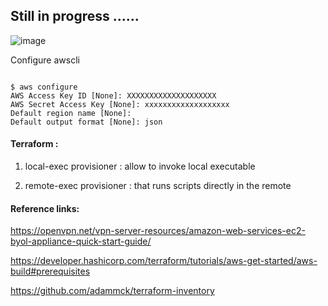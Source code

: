 


## Still in progress ......



![image](https://user-images.githubusercontent.com/33985509/201499975-772933e0-7465-4ff3-a6e7-262ae40b5cbe.png)




Configure awscli

~~~

$ aws configure
AWS Access Key ID [None]: XXXXXXXXXXXXXXXXXXXX
AWS Secret Access Key [None]: xxxxxxxxxxxxxxxxxxx
Default region name [None]: 
Default output format [None]: json

~~~

#### Terraform :

1. local-exec provisioner  :   allow to invoke local executable

2. remote-exec provisioner :  that runs scripts directly in the remote


#### Reference links: 

https://openvpn.net/vpn-server-resources/amazon-web-services-ec2-byol-appliance-quick-start-guide/

https://developer.hashicorp.com/terraform/tutorials/aws-get-started/aws-build#prerequisites

https://github.com/adammck/terraform-inventory
